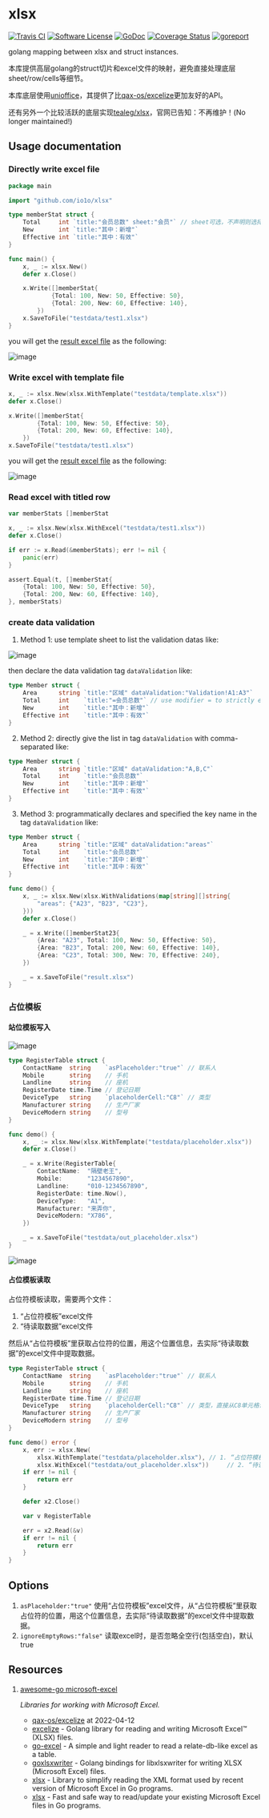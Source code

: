 # xlsx

[![Travis CI](https://img.shields.io/travis/bingoohuang/xlsx/master.svg?style=flat-square)](https://travis-ci.com/bingoohuang/xlsx)
[![Software License](https://img.shields.io/badge/License-MIT-orange.svg?style=flat-square)](https://github.com/io1o/xlsx/blob/master/LICENSE.md)
[![GoDoc](https://img.shields.io/badge/godoc-reference-blue.svg?style=flat-square)](https://godoc.org/github.com/io1o/xlsx)
[![Coverage Status](http://codecov.io/github/bingoohuang/xlsx/coverage.svg?branch=master)](http://codecov.io/github/bingoohuang/xlsx?branch=master)
[![goreport](https://www.goreportcard.com/badge/github.com/io1o/xlsx)](https://www.goreportcard.com/report/github.com/io1o/xlsx)

golang mapping between xlsx and struct instances.

本库提供高层golang的struct切片和excel文件的映射，避免直接处理底层sheet/row/cells等细节。

本库底层使用[unioffice](https://github.com/carmel/gooxml)，其提供了比[qax-os/excelize](https://github.com/qax-os/excelize)更加友好的API。

还有另外一个比较活跃的底层实现[tealeg/xlsx](https://github.com/tealeg/xlsx)，官网已告知：不再维护！(No longer maintained!)

## Usage documentation

### Directly write excel file

```go
package main

import "github.com/io1o/xlsx"

type memberStat struct {
	Total     int `title:"会员总数" sheet:"会员"` // sheet可选，不声明则选择首个sheet页读写
	New       int `title:"其中：新增"`
	Effective int `title:"其中：有效"`
}

func main() {
	x, _ := xlsx.New()
	defer x.Close()

	x.Write([]memberStat{
			{Total: 100, New: 50, Effective: 50},
			{Total: 200, New: 60, Effective: 140},
		})
	x.SaveToFile("testdata/test1.xlsx")
}
```

you will get the [result excel file](testdata/out_demo1.xlsx) as the following:

![image](https://user-images.githubusercontent.com/1940588/77844342-a1d22580-71d8-11ea-8eb9-6f82f87c3a3a.png)

### Write excel with template file

```go
x, _ := xlsx.New(xlsx.WithTemplate("testdata/template.xlsx"))
defer x.Close()

x.Write([]memberStat{
        {Total: 100, New: 50, Effective: 50},
        {Total: 200, New: 60, Effective: 140},
    })
x.SaveToFile("testdata/test1.xlsx")
```

you will get the [result excel file](testdata/out_demo2.xlsx) as the following:

![image](https://user-images.githubusercontent.com/1940588/77844394-0ee5bb00-71d9-11ea-8671-6b36eb6a728b.png)

### Read excel with titled row

```go
var memberStats []memberStat

x, _ := xlsx.New(xlsx.WithExcel("testdata/test1.xlsx"))
defer x.Close()

if err := x.Read(&memberStats); err != nil {
	panic(err)
}

assert.Equal(t, []memberStat{
	{Total: 100, New: 50, Effective: 50},
	{Total: 200, New: 60, Effective: 140},
}, memberStats)
```


### create data validation

1. Method 1: use template sheet to list the validation datas like:

![image](https://user-images.githubusercontent.com/1940588/78579374-692eed80-7863-11ea-931e-ab74035baa1b.png)

then declare the data validation tag `dataValidation` like:

```go
type Member struct {
	Area      string `title:"区域" dataValidation:"Validation!A1:A3"`
	Total     int    `title:"=会员总数"` // use modifier = to strictly equivalent of title searching， otherwise by Containing
	New       int    `title:"其中：新增"`
	Effective int    `title:"其中：有效"`
}
```

2. Method 2: directly give the list in tag `dataValidation` with comma-separated like:

```go
type Member struct {
	Area      string `title:"区域" dataValidation:"A,B,C"`
	Total     int    `title:"会员总数"`
	New       int    `title:"其中：新增"`
	Effective int    `title:"其中：有效"`
}
```

3. Method 3: programmatically declares and specified the key name in the tag `dataValidation` like:

```go
type Member struct {
	Area      string `title:"区域" dataValidation:"areas"`
	Total     int    `title:"会员总数"`
	New       int    `title:"其中：新增"`
	Effective int    `title:"其中：有效"`
}

func demo() {
	x, _ := xlsx.New(xlsx.WithValidations(map[string][]string{
		"areas": {"A23", "B23", "C23"},
	}))
	defer x.Close()

	_ = x.Write([]memberStat23{
		{Area: "A23", Total: 100, New: 50, Effective: 50},
		{Area: "B23", Total: 200, New: 60, Effective: 140},
		{Area: "C23", Total: 300, New: 70, Effective: 240},
	})

	_ = x.SaveToFile("result.xlsx")
}
```

### 占位模板

#### 站位模板写入

![image](https://user-images.githubusercontent.com/1940588/78628536-f9eae500-78c6-11ea-90f0-29b5bb3a4610.png)

```go
type RegisterTable struct {
	ContactName  string    `asPlaceholder:"true"` // 联系人
	Mobile       string    // 手机
	Landline     string    // 座机
	RegisterDate time.Time // 登记日期
	DeviceType   string    `placeholderCell:"C8"` // 类型
	Manufacturer string    // 生产厂家
	DeviceModern string    // 型号
}

func demo() {
	x, _ := xlsx.New(xlsx.WithTemplate("testdata/placeholder.xlsx"))
	defer x.Close()

	_ = x.Write(RegisterTable{
		ContactName:  "隔壁老王",
		Mobile:       "1234567890",
		Landline:     "010-1234567890",
		RegisterDate: time.Now(),
		DeviceType:   "A1",
		Manufacturer: "来弄你",
		DeviceModern: "X786",
	})

	_ = x.SaveToFile("testdata/out_placeholder.xlsx")
}

```

![image](https://user-images.githubusercontent.com/1940588/78628579-17b84a00-78c7-11ea-84bc-1a7e192ee06c.png)

#### 占位模板读取

占位符模板读取，需要两个文件：

1. “占位符模板”excel文件
2. “待读取数据”excel文件

然后从“占位符模板”里获取占位符的位置，用这个位置信息，去实际“待读取数据”的excel文件中提取数据。

```go
type RegisterTable struct {
	ContactName  string    `asPlaceholder:"true"` // 联系人
	Mobile       string    // 手机
	Landline     string    // 座机
	RegisterDate time.Time // 登记日期
	DeviceType   string    `placeholderCell:"C8"` // 类型，直接从C8单元格读取
	Manufacturer string    // 生产厂家
	DeviceModern string    // 型号
}

func demo() error {
	x, err := xlsx.New(
        xlsx.WithTemplate("testdata/placeholder.xlsx"), // 1. “占位符模板”excel文件
		xlsx.WithExcel("testdata/out_placeholder.xlsx"))     // 2. “待读取数据”excel文件
	if err != nil {
		return err
	}

	defer x2.Close()

	var v RegisterTable

	err = x2.Read(&v)
	if err != nil {
		return err
	}
}
```

## Options

1. `asPlaceholder:"true"` 使用“占位符模板”excel文件，从“占位符模板”里获取占位符的位置，用这个位置信息，去实际“待读取数据”的excel文件中提取数据。
1. `ignoreEmptyRows:"false"` 读取excel时，是否忽略全空行(包括空白)，默认true

## Resources

1. [awesome-go microsoft-excel](https://github.com/avelino/awesome-go#microsoft-excel)

    *Libraries for working with Microsoft Excel.*
    
    * [qax-os/excelize](https://github.com/qax-os/excelize) at 2022-04-12
    * [excelize](https://github.com/360EntSecGroup-Skylar/excelize) - Golang library for reading and writing Microsoft Excel™ (XLSX) files.
    * [go-excel](https://github.com/szyhf/go-excel) - A simple and light reader to read a relate-db-like excel as a table.
    * [goxlsxwriter](https://github.com/fterrag/goxlsxwriter) - Golang bindings for libxlsxwriter for writing XLSX (Microsoft Excel) files.
    * [xlsx](https://github.com/tealeg/xlsx) - Library to simplify reading the XML format used by recent version of Microsoft Excel in Go programs.
    * [xlsx](https://github.com/plandem/xlsx) - Fast and safe way to read/update your existing Microsoft Excel files in Go programs.
